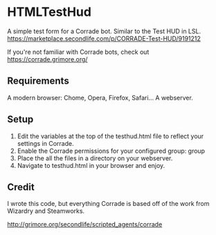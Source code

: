 
# HTMLTestHud
A simple test form for a Corrade bot. Similar to the Test HUD in LSL. https://marketplace.secondlife.com/p/CORRADE-Test-HUD/9191212

If you're not familiar with Corrade bots, check out https://corrade.grimore.org/

## Requirements
A modern browser: Chome, Opera, Firefox, Safari...
A webserver.

## Setup

 1. Edit the variables at the top of the testhud.html file to reflect
    your settings in Corrade. 
 2. Enable the Corrade permissions for your
    configured group: group 
 3. Place the all the files in a directory on
    your webserver. 
 4. Navigate to testhud.html in your browser and enjoy.

## Credit
I wrote this code, but everything Corrade is based off of the work from Wizardry and Steamworks.

http://grimore.org/secondlife/scripted_agents/corrade
